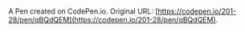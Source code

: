 # 

A Pen created on CodePen.io. Original URL: [https://codepen.io/201-28/pen/qBQdQEM](https://codepen.io/201-28/pen/qBQdQEM).

